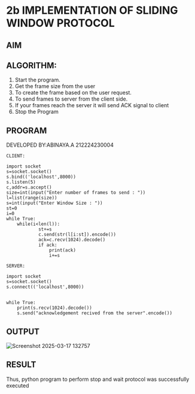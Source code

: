 # 2b IMPLEMENTATION OF SLIDING WINDOW PROTOCOL
## AIM
## ALGORITHM:
1. Start the program.
2. Get the frame size from the user
3. To create the frame based on the user request.
4. To send frames to server from the client side.
5. If your frames reach the server it will send ACK signal to client
6. Stop the Program
## PROGRAM
DEVELOPED BY:ABINAYA.A 212224230004
``` 
CLIENT: 
 
import socket 
s=socket.socket() 
s.bind(('localhost',8000)) 
s.listen(5) 
c,addr=s.accept() 
size=int(input("Enter number of frames to send : ")) 
l=list(range(size)) 
s=int(input("Enter Window Size : ")) 
st=0 
i=0 
while True: 
    while(i<len(l)): 
            st+=s 
            c.send(str(l[i:st]).encode()) 
            ack=c.recv(1024).decode() 
            if ack: 
                print(ack) 
                i+=s 
 
SERVER: 
 
import socket 
s=socket.socket() 
s.connect(('localhost',8000)) 
 
 
while True:    
    print(s.recv(1024).decode()) 
    s.send("acknowledgement recived from the server".encode())
```
## OUTPUT
![Screenshot 2025-03-17 132757](https://github.com/user-attachments/assets/c57d9807-15ee-4150-bd72-c1f5f083dd3f)

## RESULT
Thus, python program to perform stop and wait protocol was successfully executed
